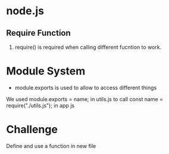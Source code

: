 # node.js

## Require Function

1. require() is required when calling different fucntion to work.

# Module System

- module.exports is used to allow to access different things

We used module.exports = name; in utils.js
to call const name = require("./utils.js"); in app js

# Challenge

Define and use a function in new file
